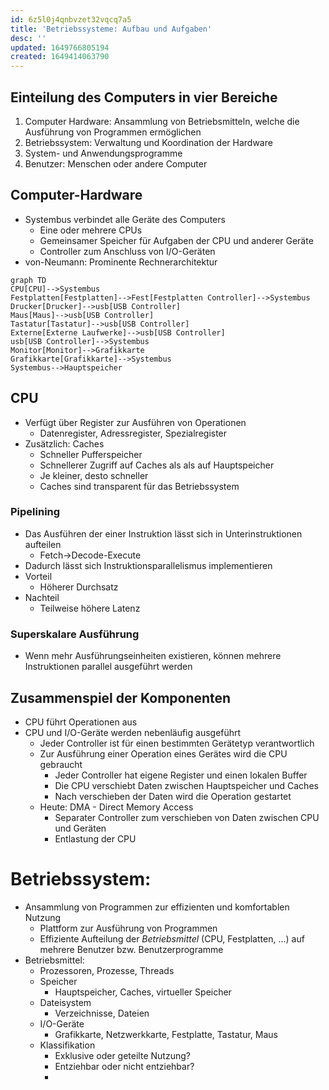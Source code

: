 ```yaml
---
id: 6z5l0j4qnbvzet32vqcq7a5
title: 'Betriebssysteme: Aufbau und Aufgaben'
desc: ''
updated: 1649766805194
created: 1649414063790
---
```


## Einteilung des Computers in vier Bereiche
1. Computer Hardware: Ansammlung von Betriebsmitteln, welche die Ausführung von Programmen ermöglichen
2. Betriebssystem: Verwaltung und Koordination der Hardware
3. System- und Anwendungsprogramme
4. Benutzer: Menschen oder andere Computer

## Computer-Hardware
- Systembus verbindet alle Geräte des Computers
   - Eine oder mehrere CPUs
   - Gemeinsamer Speicher für Aufgaben der CPU und anderer Geräte
   - Controller zum Anschluss von I/O-Geräten
- von-Neumann: Prominente Rechnerarchitektur

```mermaid
graph TD
CPU[CPU]-->Systembus
Festplatten[Festplatten]-->Fest[Festplatten Controller]-->Systembus
Drucker[Drucker]-->usb[USB Controller]
Maus[Maus]-->usb[USB Controller]
Tastatur[Tastatur]-->usb[USB Controller]
Externe[Externe Laufwerke]-->usb[USB Controller]
usb[USB Controller]-->Systembus
Monitor[Monitor]-->Grafikkarte
Grafikkarte[Grafikkarte]-->Systembus
Systembus-->Hauptspeicher
```
## CPU
- Verfügt über Register zur Ausführen von Operationen
  - Datenregister, Adressregister, Spezialregister
- Zusätzlich: Caches
  - Schneller Pufferspeicher
  - Schnellerer Zugriff auf Caches als als auf Hauptspeicher
  - Je kleiner, desto schneller
  - Caches sind transparent für das Betriebssystem

### Pipelining
-  Das Ausführen der einer Instruktion lässt sich in Unterinstruktionen aufteilen
   -  Fetch->Decode-Execute
- Dadurch lässt sich Instruktionsparallelismus implementieren
- Vorteil
  - Höherer Durchsatz
- Nachteil
  - Teilweise höhere Latenz

### Superskalare Ausführung
- Wenn mehr Ausführungseinheiten existieren, können mehrere Instruktionen parallel ausgeführt werden

## Zusammenspiel der Komponenten
- CPU führt Operationen aus
- CPU und I/O-Geräte werden nebenläufig ausgeführt
  - Jeder Controller ist für einen bestimmten Gerätetyp verantwortlich
  - Zur Ausführung einer Operation eines Gerätes wird die CPU gebraucht
    - Jeder Controller hat eigene Register und einen lokalen Buffer
    - Die CPU verschiebt Daten zwischen Hauptspeicher und Caches
    - Nach verschieben der Daten wird die Operation gestartet
  - Heute: DMA - Direct Memory Access
    - Separater Controller zum verschieben von Daten zwischen CPU und Geräten
    - Entlastung der CPU

# Betriebssystem:
- Ansammlung von Programmen zur effizienten und komfortablen Nutzung
  - Plattform zur Ausführung von Programmen
  - Effiziente Aufteilung der _Betriebsmittel_ (CPU, Festplatten, ...) auf mehrere Benutzer bzw. Benutzerprogramme
- Betriebsmittel:
  - Prozessoren, Prozesse, Threads
  - Speicher
    - Hauptspeicher, Caches, virtueller Speicher
  - Dateisystem
    - Verzeichnisse, Dateien
  - I/O-Geräte
    - Grafikkarte, Netzwerkkarte, Festplatte, Tastatur, Maus
  - Klassifikation
    - Exklusive oder geteilte Nutzung?
    - Entziehbar oder nicht entziehbar?
    - 
